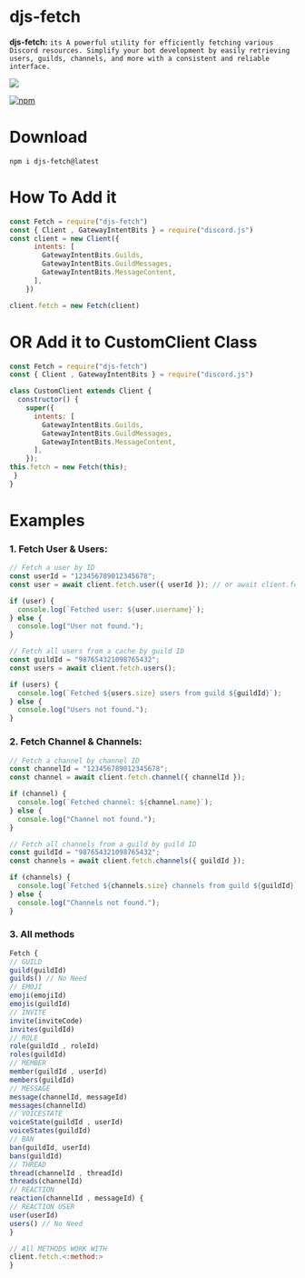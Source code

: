# djs-fetch


**djs-fetch:** ``its A powerful utility for efficiently fetching various Discord resources. Simplify your bot development by easily retrieving users, guilds, channels, and more with a consistent and reliable interface.``

<p>
    <a href="https://www.npmjs.com/package/djs-fetch" target="_blank"><img src="https://nodei.co/npm/djs-fetch.png?downloads=true&downloadRank=true&stars=true"></a>
  </p>
<a href="https://www.npmjs.com/package/djs-fetch" target="_blank"><img alt="npm" src="https://img.shields.io/npm/dt/djs-fetch?logo=npm&style=flat-square"></a>

# Download
```
npm i djs-fetch@latest
```
# How To Add it
```js
const Fetch = require("djs-fetch")
const { Client , GatewayIntentBits } = require("discord.js")
const client = new Client({
      intents: [
        GatewayIntentBits.Guilds,
        GatewayIntentBits.GuildMessages,
        GatewayIntentBits.MessageContent,
      ],
    })

client.fetch = new Fetch(client)
```
# OR Add it to CustomClient Class
```js
const Fetch = require("djs-fetch")
const { Client , GatewayIntentBits } = require("discord.js")

class CustomClient extends Client {
  constructor() {
    super({
      intents: [
        GatewayIntentBits.Guilds,
        GatewayIntentBits.GuildMessages,
        GatewayIntentBits.MessageContent,
      ],
    });
this.fetch = new Fetch(this);
 }
}
```
# Examples

### 1. Fetch User & Users:
```js
// Fetch a user by ID
const userId = "123456789012345678";
const user = await client.fetch.user({ userId }); // or await client.fetch.user(userId)

if (user) {
  console.log(`Fetched user: ${user.username}`);
} else {
  console.log("User not found.");
}
```
```js
// Fetch all users from a cache by guild ID
const guildId = "987654321098765432";
const users = await client.fetch.users();

if (users) {
  console.log(`Fetched ${users.size} users from guild ${guildId}`);
} else {
  console.log("Users not found.");
}
```
### 2. Fetch Channel & Channels:
```js
// Fetch a channel by channel ID
const channelId = "123456789012345678";
const channel = await client.fetch.channel({ channelId });

if (channel) {
  console.log(`Fetched channel: ${channel.name}`);
} else {
  console.log("Channel not found.");
}
```
```js
// Fetch all channels from a guild by guild ID
const guildId = "987654321098765432";
const channels = await client.fetch.channels({ guildId });

if (channels) {
  console.log(`Fetched ${channels.size} channels from guild ${guildId}`);
} else {
  console.log("Channels not found.");
}
```
### 3. All methods
```js
Fetch {
// GUILD 
guild(guildId)
guilds() // No Need
// EMOJI
emoji(emojiId)
emojis(guildId)
// INVITE
invite(inviteCode)
invites(guildId)
// ROLE
role(guildId , roleId)
roles(guildId)
// MEMBER
member(guildId , userId)
members(guildId)
// MESSAGE
message(channelId, messageId)
messages(channelId)
// VOICESTATE
voiceState(guildId , userId)
voiceStates(guildId)
// BAN
ban(guildId, userId)
bans(guildId)
// THREAD
thread(channelId , threadId)
threads(channelId)
// REACTION
reaction(channelId , messageId) {
// REACTION USER
user(userId)
users() // No Need
}

// All METHODS WORK WITH
client.fetch.<:method:>
}
